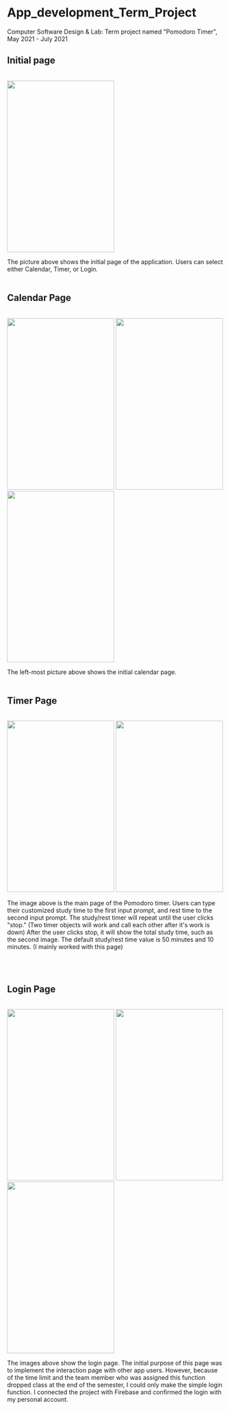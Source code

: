 # App_development_Term_Project
Computer Software Design & Lab: Term project named "Pomodoro Timer", May 2021 - July 2021

<h2>Initial page</h2>
<br>
<img src="https://github.com/NaHyeon520/App_development_Term_Project/assets/62274608/2f6fb915-6298-4fe8-a72b-026a2e5c9000" width="250" height="400"/>

The picture above shows the initial page of the application. Users can select either Calendar, Timer, or Login.
<br>
<br>

<h2>Calendar Page</h2>
<br>
<img src="https://github.com/NaHyeon520/App_development_Term_Project/assets/62274608/6c373fbc-0db9-4337-944b-341b801f6e81" width="250" height="400"/>
<img src="https://github.com/NaHyeon520/App_development_Term_Project/assets/62274608/7ea1b9d3-b2dd-43e2-8843-b2bae1662833" width="250" height="400"/>
<img src="https://github.com/NaHyeon520/App_development_Term_Project/assets/62274608/3c2a992c-9432-4a17-8747-4ad5c7c28f41" width="250" height="400"/>

The left-most picture above shows the initial calendar page. 
<br>
<br>

<h2>Timer Page</h2>
<br>
<img src="https://github.com/NaHyeon520/App_development_Term_Project/assets/62274608/e7c96016-ee99-464e-a808-bd6dce35a8ad" width="250" height="400"/>
<img src="https://github.com/NaHyeon520/App_development_Term_Project/assets/62274608/458f58a0-c452-4474-aefa-fc18e8923ca8" width="250" height="400"/>

The image above is the main page of the Pomodoro timer. Users can type their customized study time to the first input prompt, and rest time to the second input prompt. The study/rest timer will repeat until the user clicks "stop." (Two timer objects will work and call each other after it's work is down) After the user clicks stop, it will show the total study time, such as the second image. The default study/rest time value is 50 minutes and 10 minutes. 
(I mainly worked with this page)

<br>
<br>

<h2>Login Page</h2>
<br>
<img src="https://github.com/NaHyeon520/App_development_Term_Project/assets/62274608/a43a06f6-dedc-4dfe-9dd4-5e7bc842659b" width="250" height="400"/>
<img src="https://github.com/NaHyeon520/App_development_Term_Project/assets/62274608/5104fd9c-bd12-48bf-a845-d7aab29239b7" width="250" height="400"/>
<img src="https://github.com/NaHyeon520/App_development_Term_Project/assets/62274608/671d1f75-e64c-4256-af14-900932834627" width="250" height="400"/>

The images above show the login page. The initial purpose of this page was to implement the interaction page with other app users. However, because of the time limit and the team member who was assigned this function dropped class at the end of the semester, I could only make the simple login function. I connected the project with Firebase and confirmed the login with my personal account. 

